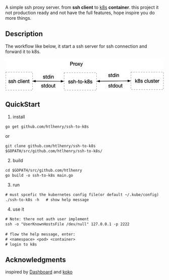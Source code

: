 A simple ssh proxy server. from **ssh client**  to [k8s](https://kubernetes.io/) **container**.
this project it not production ready and not have the full features, hope inspire you do more things.

## Description

The workflow like below, it start a ssh server for ssh connection and forward it to k8s.

![workflow](ssh-to-k8s.jpg "workflow")

## QuickStart

1. install
```shell script
go get github.com/htlhenry/ssh-to-k8s
```
or
```shell script
git clone github.com/htlhenry/ssh-to-k8s $GOPATH/src/github.com/htlhenry/ssh-to-k8s/
```

2. build
```shell script
cd $GOPATH/src/github.com/htlhenry
go build -o ssh-to-k8s main.go
```

3. run
```shell script
# must spcefic the kubernetes config file(or default ~/.kube/config)
./ssh-to-k8s -h   # show help message
```

4. use it

```shell script
# Note: there not auth user implement
ssh -o "UserKnownHostsFile /dev/null" 127.0.0.1 -p 2222

# flow the help message, enter:
# <namespace> <pod> <container> 
# login to k8s
```

## Acknowledgments
inspired by [Dashboard](https://github.com/kubernetes/dashboard) and [koko](https://github.com/jumpserver/koko)